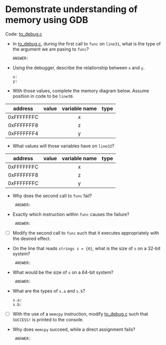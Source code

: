 # Demonstrate understanding of memory using GDB

Code: [to_debug.c](./to_debug.c)

- In [to_debug.c](./to_debug.c), during the first call to `func` on `line31`, what is the type of the argument we are pasing to `func`?

    ```text
    ANSWER:
    ```

- Using the debugger, describe the relationship between `x` and `y`.

    ```text
    x:
    y:
    ```

- With those values, complete the memory diagram below.  Assume position in code to be `line30`.

|  address   |     value     | variable  name| type |
|:----------:|:-------------:|:-------------:|:----:|
| 0xFFFFFFFC |               |   x           |      |
| 0xFFFFFFF8 |               |   z           |      |
| 0xFFFFFFF4 |               |   y           |      |

- What values will those variables have on `line32`?

|  address   |     value     | variable  name| type |
|:----------:|:-------------:|:-------------:|:----:|
| 0xFFFFFFFC |               |   x           |      |
| 0xFFFFFFF8 |               |   z           |      |
| 0xFFFFFFFC |               |   y           |      |

- Why does the second call to `func` fail?

    ```text
     ANSWER:
    ```

- Exactly which instruction within `func` causes the failure?

    ```text
     ANSWER:
    ```

- [ ] Modify the second call to `func` such that it executes appropriately with the desired effect.

- On the line that reads `strings s = {0}`, what is the size of `s` on a 32-bit system?

    ```text
     ANSWER:
    ```

- What would be the size of `s` on a 64-bit system?

    ```text
     ANSWER:
    ```

- What are the types of `s.a` and `s.b`?

    ```text
    s.a:
    s.b:
    ```
- [ ] With the use of a `memcpy` instruction, modify [to_debug.c](./to_debug.c) such that `SUCCESS!` is printed to the console.

- Why does `memcpy` succeed, while a direct assignment fails?

    ```text
     ANSWER:
     ```
